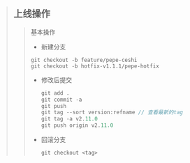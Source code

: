 > ##  上线操作
>
> > 基本操作
> >
> > *  新建分支  
> >
> >   ``` 
> >   git checkout -b feature/pepe-ceshi
> >   git checkout -b hotfix-v1.1.1/pepe-hotfix
> >   ```
> >
> > * 修改后提交
> >
> >   ``` js
> >   git add .
> >   git commit -a
> >   git push
> >   git tag --sort version:refname // 查看最新的tag
> >   git tag -a v2.11.0
> >   git push origin v2.11.0
> >   ```
> >
> > * 回滚分支
> >
> >   ```
> >   git checkout <tag>
> >   ```
> >
> >   
>
> 